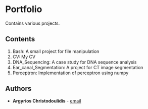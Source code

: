 # Portfolio

Contains various projects.

## Contents

1. Bash: A small project for file manipulation
2. CV: My CV
3. DNA_Sequencing: A case study for DNA sequence analysis
4. Ear_canal_Segmentation: A project for CT image segmentation
5. Perceptron: Implementation of perceptron using numpy

## Authors

* **Argyrios Christodoulidis** - [email](mailto:argyrios.christodoulidis@gmail.com)

